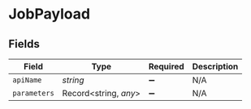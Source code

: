 # JobPayload


## Fields

| Field                 | Type                  | Required              | Description           |
| --------------------- | --------------------- | --------------------- | --------------------- |
| `apiName`             | *string*              | :heavy_minus_sign:    | N/A                   |
| `parameters`          | Record<string, *any*> | :heavy_minus_sign:    | N/A                   |